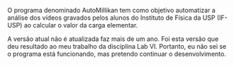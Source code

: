    O programa denominado AutoMillikan tem como objetivo automatizar a análise
dos vídeos gravados pelos alunos do Instituto de Física da USP (IF-USP) ao
calcular o valor da carga elementar.

   A versão atual não é atualizada faz mais de um ano. Foi esta versão que deu
resultado ao meu trabalho da disciplina Lab VI. Portanto, eu não sei se o
programa está funcionando, mas pretendo continuar o desenvolvimento.

